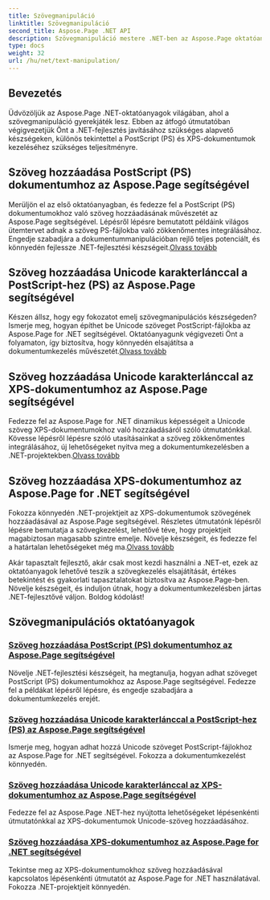 ```yaml
---
title: Szövegmanipuláció
linktitle: Szövegmanipuláció
second_title: Aspose.Page .NET API
description: Szövegmanipuláció mestere .NET-ben az Aspose.Page oktatóanyagaival. Ismerje meg, hogyan adhat hozzá Unicode szöveget PostScript és XPS dokumentumokhoz. Növelje dokumentumkezelési készségeit.
type: docs
weight: 32
url: /hu/net/text-manipulation/
---
```



## Bevezetés

Üdvözöljük az Aspose.Page .NET-oktatóanyagok világában, ahol a szövegmanipuláció gyerekjáték lesz. Ebben az átfogó útmutatóban végigvezetjük Önt a .NET-fejlesztés javításához szükséges alapvető készségeken, különös tekintettel a PostScript (PS) és XPS-dokumentumok kezeléséhez szükséges teljesítményre.

## Szöveg hozzáadása PostScript (PS) dokumentumhoz az Aspose.Page segítségével

 Merüljön el az első oktatóanyagban, és fedezze fel a PostScript (PS) dokumentumokhoz való szöveg hozzáadásának művészetét az Aspose.Page segítségével. Lépésről lépésre bemutatott példáink világos ütemtervet adnak a szöveg PS-fájlokba való zökkenőmentes integrálásához. Engedje szabadjára a dokumentummanipulációban rejlő teljes potenciált, és könnyedén fejlessze .NET-fejlesztési készségeit.[Olvass tovább](./add-text-to-postscript-ps-document/)

## Szöveg hozzáadása Unicode karakterlánccal a PostScript-hez (PS) az Aspose.Page segítségével

Készen állsz, hogy egy fokozatot emelj szövegmanipulációs készségeden? Ismerje meg, hogyan építhet be Unicode szöveget PostScript-fájlokba az Aspose.Page for .NET segítségével. Oktatóanyagunk végigvezeti Önt a folyamaton, így biztosítva, hogy könnyedén elsajátítsa a dokumentumkezelés művészetét.[Olvass tovább](./add-text-with-unicode-string-to-postscript-ps/)

## Szöveg hozzáadása Unicode karakterlánccal az XPS-dokumentumhoz az Aspose.Page segítségével

 Fedezze fel az Aspose.Page for .NET dinamikus képességeit a Unicode szöveg XPS-dokumentumokhoz való hozzáadásáról szóló útmutatónkkal. Kövesse lépésről lépésre szóló utasításainkat a szöveg zökkenőmentes integrálásához, új lehetőségeket nyitva meg a dokumentumkezelésben a .NET-projektekben.[Olvass tovább](./add-text-with-unicode-string-to-xps-document/)

## Szöveg hozzáadása XPS-dokumentumhoz az Aspose.Page for .NET segítségével

 Fokozza könnyedén .NET-projektjeit az XPS-dokumentumok szövegének hozzáadásával az Aspose.Page segítségével. Részletes útmutatónk lépésről lépésre bemutatja a szövegkezelést, lehetővé téve, hogy projektjeit magabiztosan magasabb szintre emelje. Növelje készségeit, és fedezze fel a határtalan lehetőségeket még ma.[Olvass tovább](./add-text-to-xps-document/)

Akár tapasztalt fejlesztő, akár csak most kezdi használni a .NET-et, ezek az oktatóanyagok lehetővé teszik a szövegkezelés elsajátítását, értékes betekintést és gyakorlati tapasztalatokat biztosítva az Aspose.Page-ben. Növelje készségeit, és induljon útnak, hogy a dokumentumkezelésben jártas .NET-fejlesztővé váljon. Boldog kódolást!
## Szövegmanipulációs oktatóanyagok
### [Szöveg hozzáadása PostScript (PS) dokumentumhoz az Aspose.Page segítségével](./add-text-to-postscript-ps-document/)
Növelje .NET-fejlesztési készségeit, ha megtanulja, hogyan adhat szöveget PostScript (PS) dokumentumokhoz az Aspose.Page segítségével. Fedezze fel a példákat lépésről lépésre, és engedje szabadjára a dokumentumkezelés erejét.
### [Szöveg hozzáadása Unicode karakterlánccal a PostScript-hez (PS) az Aspose.Page segítségével](./add-text-with-unicode-string-to-postscript-ps/)
Ismerje meg, hogyan adhat hozzá Unicode szöveget PostScript-fájlokhoz az Aspose.Page for .NET segítségével. Fokozza a dokumentumkezelést könnyedén.
### [Szöveg hozzáadása Unicode karakterlánccal az XPS-dokumentumhoz az Aspose.Page segítségével](./add-text-with-unicode-string-to-xps-document/)
Fedezze fel az Aspose.Page .NET-hez nyújtotta lehetőségeket lépésenkénti útmutatónkkal az XPS-dokumentumok Unicode-szöveg hozzáadásához.
### [Szöveg hozzáadása XPS-dokumentumhoz az Aspose.Page for .NET segítségével](./add-text-to-xps-document/)
Tekintse meg az XPS-dokumentumokhoz szöveg hozzáadásával kapcsolatos lépésenkénti útmutatót az Aspose.Page for .NET használatával. Fokozza .NET-projektjeit könnyedén.